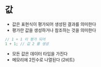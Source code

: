 # 값
- 값은 표현식이 평가되어 생성된 결과를 의미한다
- 평가란 값을 생성하거나 참조하는 것을 의미한다
```typescript
// 1 + 1 이 평가 되어
1 + 1; // 값 2 를 생성
```
- 모든 값은 데이터 타입을 가진다
- 메모리에 2진수로 나열된다 (2비트)
